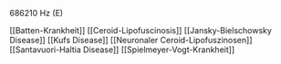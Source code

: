 686210 Hz (E)

[[Batten-Krankheit]]
[[Ceroid-Lipofuscinosis]]
[[Jansky-Bielschowsky Disease]]
[[Kufs Disease]]
[[Neuronaler Ceroid-Lipofuszinosen]]
[[Santavuori-Haltia Disease]]
[[Spielmeyer-Vogt-Krankheit]]